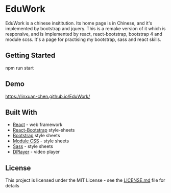 # EduWork
EduWork is a chinese insititution. Its home page is in Chinese, and it's implemented by bootstrap and jquery. This is a remake version of it which is responsive, and is implemented by react, react-bootstrap, bootstrap 4 and module scss. It's a page for practising my bootstrap, sass and react skills.

## Getting Started

npm run start

## Demo

https://linxuan-chen.github.io/EduWork/

## Built With

* [React](https://reactjs.org/) - web framework
* [React-Bootstrap](https://react-bootstrap.github.io/)  style-sheets
* [Bootstrap](https://getbootstrap.com/) style sheets
* [Module CSS](https://github.com/css-modules/css-modules) - style sheets
* [Sass](https://sass-lang.com/) - style sheets
* [DPlayer](https://dplayer.js.org/) - video player

## License

This project is licensed under the MIT License - see the [LICENSE.md](LICENSE.md) file for details

